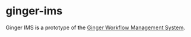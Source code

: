 ginger-ims
===========

Ginger IMS is a prototype of the [Ginger Workflow Management System](https://github.com/gingerwfms/ginger-wfms).
